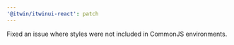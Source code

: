 ```yaml
---
'@itwin/itwinui-react': patch
---
```


Fixed an issue where styles were not included in CommonJS environments.
